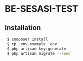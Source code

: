 # BE-SESASI-TEST

## Installation

```bash
 $ composer install
 $ cp .env.example .env
 $ php artisan key:generate
 $ php artisan migrate --seed
```



